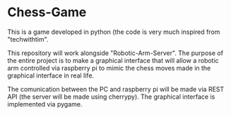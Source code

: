 # Chess-Game
This is a game developed in python (the code is very much inspired from "techwithtim".

This repository will work alongside "Robotic-Arm-Server". The purpose of the entire project is to make a graphical interface that will allow a robotic arm controlled via raspberry pi to mimic the chess moves made in the graphical interface in real life.

The comunication between the PC and raspberry pi will be made via REST API (the server will be made using cherrypy). 
The graphical interface is implemented via pygame.
